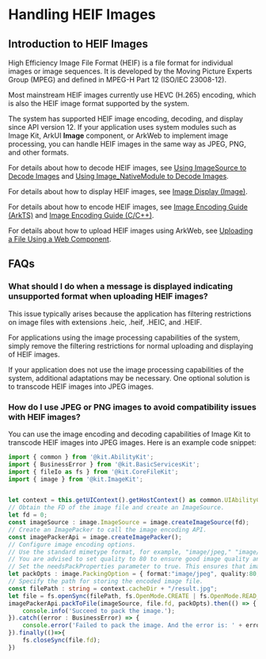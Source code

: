 # Handling HEIF Images

## Introduction to HEIF Images

High Efficiency Image File Format (HEIF) is a file format for individual images or image sequences. It is developed by the Moving Picture Experts Group (MPEG) and defined in MPEG-H Part 12 (ISO/IEC 23008-12).

Most mainstream HEIF images currently use HEVC (H.265) encoding, which is also the HEIF image format supported by the system.

The system has supported HEIF image encoding, decoding, and display since API version 12. If your application uses system modules such as Image Kit, ArkUI **Image** component, or ArkWeb to implement image processing, you can handle HEIF images in the same way as JPEG, PNG, and other formats.

For details about how to decode HEIF images, see [Using ImageSource to Decode Images](../image-decoding.md) and [Using Image_NativeModule to Decode Images](../image-source-c.md).

For details about how to display HEIF images, see [Image Display (Image)](../../../ui/arkts-graphics-display.md).

For details about how to encode HEIF images, see [Image Encoding Guide (ArkTS)](../image-encoding.md) and [Image Encoding Guide (C/C++)](../image-packer-c.md).

For details about how to upload HEIF images using ArkWeb, see [Uploading a File Using a Web Component](../../../web/web-file-upload.md).

## FAQs

### What should I do when a message is displayed indicating unsupported format when uploading HEIF images?

This issue typically arises because the application has filtering restrictions on image files with extensions .heic, .heif, .HEIC, and .HEIF.

For applications using the image processing capabilities of the system, simply remove the filtering restrictions for normal uploading and displaying of HEIF images.

If your application does not use the image processing capabilities of the system, additional adaptations may be necessary. One optional solution is to transcode HEIF images into JPEG images.

### How do I use JPEG or PNG images to avoid compatibility issues with HEIF images?

You can use the image encoding and decoding capabilities of Image Kit to transcode HEIF images into JPEG images. Here is an example code snippet:
```ts
import { common } from '@kit.AbilityKit';
import { BusinessError } from '@kit.BasicServicesKit';
import { fileIo as fs } from '@kit.CoreFileKit';
import { image } from '@kit.ImageKit';


let context = this.getUIContext().getHostContext() as common.UIAbilityContext;
// Obtain the FD of the image file and create an ImageSource.
let fd = 0; 
const imageSource : image.ImageSource = image.createImageSource(fd);
// Create an ImagePacker to call the image encoding API.
const imagePackerApi = image.createImagePacker();
// Configure image encoding options.
// Use the standard mimetype format, for example, "image/jpeg," "image/png," and "image/heic."
// You are advised to set quality to 80 to ensure good image quality and reduce the size of the encoded image file.
// Set the needsPackProperties parameter to true. This ensures that image properties, including EXIF data related to image rotation direction, are saved during encoding.
let packOpts : image.PackingOption = { format:"image/jpeg", quality:80, needsPackProperties:true };
// Specify the path for storing the encoded image file.
const filePath : string = context.cacheDir + "/result.jpg";
let file = fs.openSync(filePath, fs.OpenMode.CREATE | fs.OpenMode.READ_WRITE);
imagePackerApi.packToFile(imageSource, file.fd, packOpts).then(() => {
    console.info('Succeed to pack the image.'); 
}).catch((error : BusinessError) => { 
    console.error('Failed to pack the image. And the error is: ' + error); 
}).finally(()=>{
    fs.closeSync(file.fd);
})
```

